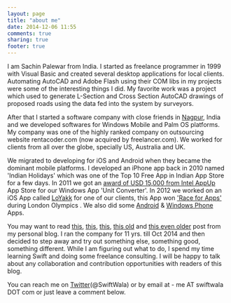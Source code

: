 ```yaml
---
layout: page
title: "about me"
date: 2014-12-06 11:55
comments: true
sharing: true
footer: true
---
```

I am Sachin Palewar from India. I started as freelance programmer in 1999 with Visual Basic and created several desktop applications for local clients. Automating AutoCAD and Adobe Flash using their COM libs in my projects were some of the interesting things I did. My favorite work was a project which used to generate L-Section and Cross Section AutoCAD drawings of proposed roads using the data fed into the system by surveyors.

After that I started a software company with close friends in [Nagpur](http://en.wikipedia.org/wiki/Nagpur), India and we developed softwares for Windows Mobile and Palm OS platforms.  My company was one of the  highly ranked company on outsourcing website rentacoder.com  (now acquired by freelancer.com). We worked for clients from all over the globe, specially US, Australia and UK. 

We migrated to developing for iOS and Android when they became the dominant mobile platforms. I developed an iPhone app back in 2010 named 'Indian Holidays' which was one of the  Top 10 Free App in Indian App Store for a few days. In 2011 we got an [award of USD 15,000 from Intel AppUp](http://www.tizenexperts.com/2011/10/intel-appup-developer-challenge-winners/) App Store for our Windows App 'Unit Converter'. In 2012 we worked on an iOS App called [LoYakk](https://itunes.apple.com/in/app/loyakk/id482533084?mt=8) for one of our clients, this App  won ['Race for Apps'](https://ictomorrow.innovateuk.org/web/race-for-apps-contest) during London Olympics . We also did some [Android](https://prezi.com/1jaunt3kwdt8/amba-android-app/) & [Windows Phone](http://allaboutwindowsphone.com/software/developer/Palewar-Techno-Solutions.php) Apps.

You may want to read [this](http://palewar.com/2-ux-tips-to-bubbly/), [this](http://palewar.com/2-shopping-tips-for-linkedin/), [this](http://palewar.com/what-can-an-app-developer-learn-from-linkedin-ios-app/), [this old](http://palewar.com/phonebook-3g/) and [this even older](http://palewar.com/do-you-need-a-start-button-on-windows-mobile/) post from my personal blog. I ran the company for 11 yrs. till Oct 2014 and then decided to step away and try out something else, something good, something different. While I am figuring out what to do, I spend my time learning Swift and doing some freelance consulting. I will be happy to talk about any collaboration and contribution opportunities with readers of this blog.

You can reach me on [Twitter](https://twitter.com/swiftwala)(@SwiftWala) or by email at - me AT swiftwala DOT com or just leave a comment below.
